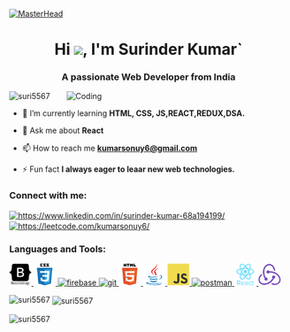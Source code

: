 [![MasterHead](https://media.licdn.com/dms/image/D563DAQFIJGy_J4EvYA/image-scale_191_1128/0/1666883668428?e=1675425600&v=beta&t=q5S0E-n5z-gDvzZPdOvK7oorksu-JESWk3DdbbvU2ss)](![image](https://user-images.githubusercontent.com/117210849/229077124-a1128eaf-1d6e-4323-be58-fe81b303de37.png))
<h1 align="center">Hi <img src="https://media1.tenor.com/images/936935b652e03ecbb6b752c77488b71b/tenor.gif?itemid=13963687" />, I'm Surinder Kumar`</h1>
<h3 align="center">A passionate Web Developer from India</h3>
<img align="right" alt="Coding" width="400" src="https://media.tenor.com/rePDfDWO3XoAAAAd/hacking.gif">

<p align="left"> <img src="https://komarev.com/ghpvc/?username=suri5567&label=Profile%20views&color=0e75b6&style=flat" alt="suri5567" /> </p>

<!-- <p align="left"> <a href="https://github.com/ryo-ma/github-profile-trophy"><img src="https://github-profile-trophy.vercel.app/?username=suri5567" alt="suri5567" /></a> </p> -->


- 🌱 I’m currently learning **HTML, CSS, JS,REACT,REDUX,DSA.**

- 💬 Ask me about **React**

- 📫 How to reach me **kumarsonuy6@gmail.com**

- ⚡ Fun fact **I always eager to leaar new web technologies.**

<h3 align="left">Connect with me:</h3>
<p align="left">
<a href="https://linkedin.com/in/https://www.linkedin.com/in/surinder-kumar-68a194199/" target="blank"><img align="center" src="https://raw.githubusercontent.com/rahuldkjain/github-profile-readme-generator/master/src/images/icons/Social/linked-in-alt.svg" alt="https://www.linkedin.com/in/surinder-kumar-68a194199/" height="30" width="40" /></a>
<a href="https://www.leetcode.com/https://leetcode.com/kumarsonuy6/" target="blank"><img align="center" src="https://raw.githubusercontent.com/rahuldkjain/github-profile-readme-generator/master/src/images/icons/Social/leet-code.svg" alt="https://leetcode.com/kumarsonuy6/" height="30" width="40" /></a>
</p>

<h3 align="left">Languages and Tools:</h3>
<p align="left"> <a href="https://getbootstrap.com" target="_blank" rel="noreferrer"> <img src="https://raw.githubusercontent.com/devicons/devicon/master/icons/bootstrap/bootstrap-plain-wordmark.svg" alt="bootstrap" width="40" height="40"/> </a> <a href="https://www.w3schools.com/css/" target="_blank" rel="noreferrer"> <img src="https://raw.githubusercontent.com/devicons/devicon/master/icons/css3/css3-original-wordmark.svg" alt="css3" width="40" height="40"/> </a> <a href="https://firebase.google.com/" target="_blank" rel="noreferrer"> <img src="https://www.vectorlogo.zone/logos/firebase/firebase-icon.svg" alt="firebase" width="40" height="40"/> </a> <a href="https://git-scm.com/" target="_blank" rel="noreferrer"> <img src="https://www.vectorlogo.zone/logos/git-scm/git-scm-icon.svg" alt="git" width="40" height="40"/> </a> <a href="https://www.w3.org/html/" target="_blank" rel="noreferrer"> <img src="https://raw.githubusercontent.com/devicons/devicon/master/icons/html5/html5-original-wordmark.svg" alt="html5" width="40" height="40"/> </a> <a href="https://www.java.com" target="_blank" rel="noreferrer"> <img src="https://raw.githubusercontent.com/devicons/devicon/master/icons/java/java-original.svg" alt="java" width="40" height="40"/> </a> <a href="https://developer.mozilla.org/en-US/docs/Web/JavaScript" target="_blank" rel="noreferrer"> <img src="https://raw.githubusercontent.com/devicons/devicon/master/icons/javascript/javascript-original.svg" alt="javascript" width="40" height="40"/> </a> <a href="https://postman.com" target="_blank" rel="noreferrer"> <img src="https://www.vectorlogo.zone/logos/getpostman/getpostman-icon.svg" alt="postman" width="40" height="40"/> </a> <a href="https://reactjs.org/" target="_blank" rel="noreferrer"> <img src="https://raw.githubusercontent.com/devicons/devicon/master/icons/react/react-original-wordmark.svg" alt="react" width="40" height="40"/> </a> <a href="https://redux.js.org" target="_blank" rel="noreferrer"> <img src="https://raw.githubusercontent.com/devicons/devicon/master/icons/redux/redux-original.svg" alt="redux" width="40" height="40"/> </a> </p>

<p><img align="left" src="https://github-readme-stats.vercel.app/api/top-langs?username=suri5567&show_icons=true&locale=en&layout=compact" alt="suri5567" /></p>

<p>&nbsp;<img align="center" src="https://github-readme-stats.vercel.app/api?username=suri5567&show_icons=true&locale=en" alt="suri5567" /></p>

<p><img align="center" src="https://github-readme-streak-stats.herokuapp.com/?user=suri5567&" alt="suri5567" /></p>
